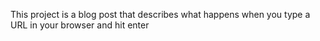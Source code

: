 This project is a blog post that describes what happens when you type a URL in your browser and hit enter
